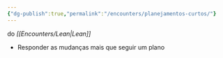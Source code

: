 ```yaml
---
{"dg-publish":true,"permalink":"/encounters/planejamentos-curtos/"}
---
```


do _[[Encounters/Lean\|Lean]]_
- Responder as mudanças mais que seguir um plano
